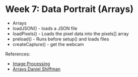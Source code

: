 
# Week 7: Data Portrait (Arrays)

* Arrays
* loadJSON() - loads a JSON file
* loadPixels() - Loads the pixel data into the pixels[] array
* preload() - Runs before setup() and loads files
* createCapture() - get the webcam


References:
* [Image Processing](https://idmnyu.github.io/p5.js-image/index.html)
* [Arrays Daniel Shiffman](http://learningprocessing.com/examples/chp09/example-09-01-array-declare)



